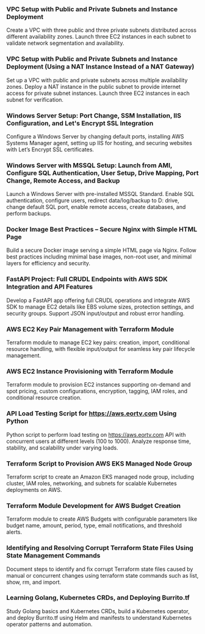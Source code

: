 ### VPC Setup with Public and Private Subnets and Instance Deployment
Create a VPC with three public and three private subnets distributed across different availability zones. Launch three EC2 instances in each subnet to validate network segmentation and availability.

### VPC Setup with Public and Private Subnets and Instance Deployment (Using a NAT Instance Instead of a NAT Gateway)
Set up a VPC with public and private subnets across multiple availability zones. Deploy a NAT instance in the public subnet to provide internet access for private subnet instances. Launch three EC2 instances in each subnet for verification.

### Windows Server Setup: Port Change, SSM Installation, IIS Configuration, and Let's Encrypt SSL Integration
Configure a Windows Server by changing default ports, installing AWS Systems Manager agent, setting up IIS for hosting, and securing websites with Let’s Encrypt SSL certificates.

### Windows Server with MSSQL Setup: Launch from AMI, Configure SQL Authentication, User Setup, Drive Mapping, Port Change, Remote Access, and Backup
Launch a Windows Server with pre-installed MSSQL Standard. Enable SQL authentication, configure users, redirect data/log/backup to D: drive, change default SQL port, enable remote access, create databases, and perform backups.

### Docker Image Best Practices – Secure Nginx with Simple HTML Page
Build a secure Docker image serving a simple HTML page via Nginx. Follow best practices including minimal base images, non-root user, and minimal layers for efficiency and security.

### FastAPI Project: Full CRUDL Endpoints with AWS SDK Integration and API Features
Develop a FastAPI app offering full CRUDL operations and integrate AWS SDK to manage EC2 details like EBS volume sizes, protection settings, and security groups. Support JSON input/output and robust error handling.

### AWS EC2 Key Pair Management with Terraform Module
Terraform module to manage EC2 key pairs: creation, import, conditional resource handling, with flexible input/output for seamless key pair lifecycle management.

### AWS EC2 Instance Provisioning with Terraform Module
Terraform module to provision EC2 instances supporting on-demand and spot pricing, custom configurations, encryption, tagging, IAM roles, and conditional resource creation.

### API Load Testing Script for https://aws.eortv.com Using Python
Python script to perform load testing on https://aws.eortv.com API with concurrent users at different levels (100 to 1000). Analyze response time, stability, and scalability under varying loads.

### Terraform Script to Provision AWS EKS Managed Node Group
Terraform script to create an Amazon EKS managed node group, including cluster, IAM roles, networking, and subnets for scalable Kubernetes deployments on AWS.

### Terraform Module Development for AWS Budget Creation
Terraform module to create AWS Budgets with configurable parameters like budget name, amount, period, type, email notifications, and threshold alerts.

### Identifying and Resolving Corrupt Terraform State Files Using State Management Commands
Document steps to identify and fix corrupt Terraform state files caused by manual or concurrent changes using terraform state commands such as list, show, rm, and import.

### Learning Golang, Kubernetes CRDs, and Deploying Burrito.tf
Study Golang basics and Kubernetes CRDs, build a Kubernetes operator, and deploy Burrito.tf using Helm and manifests to understand Kubernetes operator patterns and automation.
